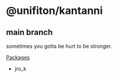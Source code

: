 # @unifiton/kantanni
## main branch


sometimes you gotta be hurt to be stronger.

[Packages](https://github.com/unifiton/kantanni/packages)

- jro_k
